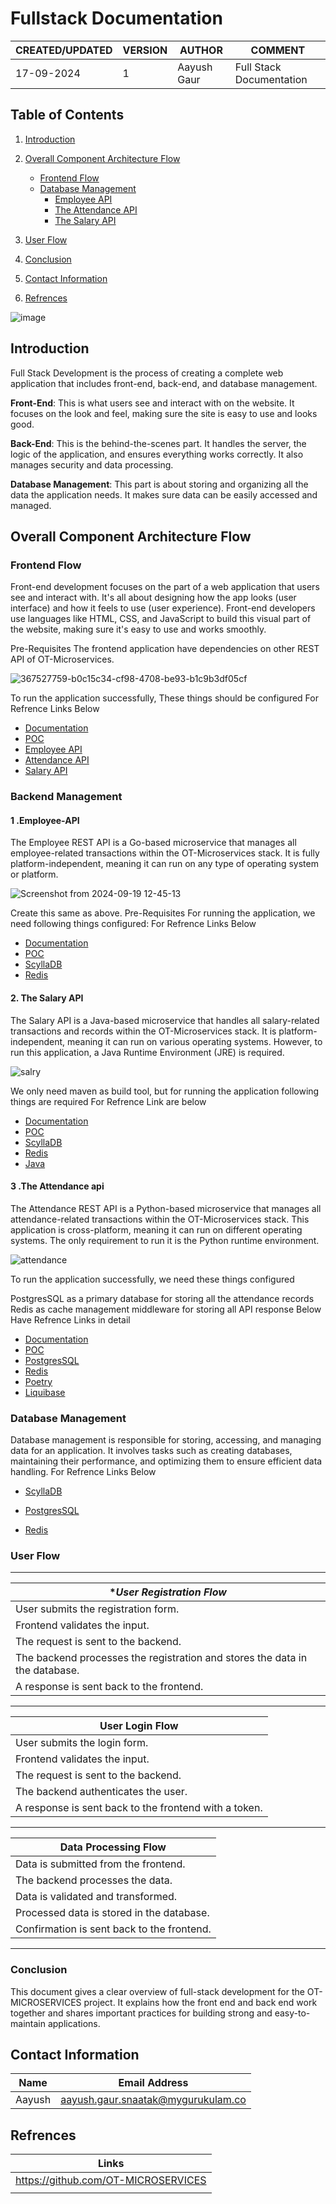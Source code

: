 # Fullstack Documentation

|CREATED/UPDATED |VERSION|AUTHOR|COMMENT|
|--------|-----------|-------|---------|
|17-09-2024|1|Aayush Gaur| Full Stack Documentation | 

## Table of Contents
1. [Introduction](#introduction)
2. [Overall Component Architecture Flow](#overall-component-architecture-flow)
   * [Frontend Flow](#frontend-flow)
    * [Database Management](#database-management)
      *  [Employee API](#employee-api)
      * [The Attendance API](#the-attendance-api)
      * [The Salary API](#the-salary-api)


3. [User Flow](#user-flow)
5. [Conclusion](#conclusion)
6. [Contact Information](#contact-information)
7. [Refrences](#refrences)

![image](https://github.com/user-attachments/assets/8a3c6bfe-2846-4ba2-9dcb-d8935a3ef2e8)

## Introduction

Full Stack Development is the process of creating a complete web application that includes front-end, back-end, and database management. 

**Front-End**: This is what users see and interact with on the website. It focuses on the look and feel, making sure the site is easy to use and looks good.

**Back-End**: This is the behind-the-scenes part. It handles the server, the logic of the application, and ensures everything works correctly. It also manages security and data processing.

**Database Management**: This part is about storing and organizing all the data the application needs. It makes sure data can be easily accessed and managed.


## Overall Component Architecture Flow

### Frontend Flow

Front-end development focuses on the part of a web application that users see and interact with. It's all about designing how the app looks (user interface) and how it feels to use (user experience). Front-end developers use languages like HTML, CSS, and JavaScript to build this visual part of the website, making sure it's easy to use and works smoothly.

Pre-Requisites
The frontend application have dependencies on other REST API of OT-Microservices.

![367527759-b0c15c34-cf98-4708-be93-b1c9b3df05cf](https://github.com/user-attachments/assets/a489b959-b1fc-42e3-b7dd-62ffb59855df)

To run the application successfully, These things should be configured
For Refrence Links Below
* [Documentation](https://github.com/mygurukulam-p10/Documention/blob/main/OT%20MS%20Understanding/Frontend/Detailed%20documentation/Readme.md)
* [POC](https://github.com/mygurukulam-p10/Documention/blob/main/OT%20MS%20Understanding/Frontend/Setup%20and%20run%20the%20App%20for%20POC%20/Readme.md) 
* [Employee API](https://github.com/mygurukulam-p10/Documention/blob/main/OT%20MS%20Understanding/Employee/Setup%20and%20run%20the%20App%20for%20POC%20/Readme.md)
* [Attendance API](https://github.com/mygurukulam-p10/Documention/blob/main/OT%20MS%20Understanding/Attendance/%20%20%20%09%20Setup%20and%20run%20the%20App%20for%20POC/readme.md)
* [Salary API](https://github.com/mygurukulam-p10/Documention/blob/main/OT%20MS%20Understanding/Salary/Setup%20and%20POC/README.md)


### Backend Management

#### 1 .Employee-API
The Employee REST API is a Go-based microservice that manages all employee-related transactions within the OT-Microservices stack. It is fully platform-independent, meaning it can run on any type of operating system or platform.

![Screenshot from 2024-09-19 12-45-13](https://github.com/user-attachments/assets/fede28a3-554d-44d2-a05d-ea48e80f3cf4)

Create this same as above.
Pre-Requisites
For running the application, we need following things configured:
For Refrence Links Below
* [Documentation](https://github.com/mygurukulam-p10/Documention/blob/main/OT%20MS%20Understanding/Employee/Detailed%20Document/Readme.md) 
* [POC](https://github.com/mygurukulam-p10/Documention/blob/main/OT%20MS%20Understanding/Employee/Setup%20and%20run%20the%20App%20for%20POC%20/Readme.md) 
* [ScyllaDB](https://github.com/mygurukulam-p10/Documention/blob/main/OT%20MS%20Understanding/Scylla%20DB/Run%20ScyllaDB%20locally%20and%20POC/README.md)
* [Redis](https://github.com/mygurukulam-p10/Documention/blob/main/OT%20MS%20Understanding/Redis/Setup%20and%20run%20App%20for%20POC/README.md)

#### 2. The Salary API
The Salary API is a Java-based microservice that handles all salary-related transactions and records within the OT-Microservices stack. It is platform-independent, meaning it can run on various operating systems. However, to run this application, a Java Runtime Environment (JRE) is required.

![salry](https://github.com/user-attachments/assets/11965775-905e-4fa3-85eb-736435f4fc8e)

We only need maven as build tool, but for running the application following things are required
For Refrence Link are below 
* [Documentation](https://github.com/mygurukulam-p10/Documention/blob/main/OT%20MS%20Understanding/Salary/Detailed%20Document/README.md)
* [POC](https://github.com/mygurukulam-p10/Documention/blob/main/OT%20MS%20Understanding/Salary/Setup%20and%20POC/README.md)
* [ScyllaDB](https://github.com/mygurukulam-p10/Documention/blob/main/OT%20MS%20Understanding/Scylla%20DB/Run%20ScyllaDB%20locally%20and%20POC/README.md)
* [Redis](https://github.com/mygurukulam-p10/Documention/blob/main/OT%20MS%20Understanding/Redis/Setup%20and%20run%20App%20for%20POC/README.md)
* [Java](https://maven.apache.org/)

#### 3 .The Attendance api
The Attendance REST API is a Python-based microservice that manages all attendance-related transactions within the OT-Microservices stack. This application is cross-platform, meaning it can run on different operating systems. The only requirement to run it is the Python runtime environment.

![attendance](https://github.com/user-attachments/assets/ee552d33-f594-4580-8d6a-ef4736bf262e)

To run the application successfully, we need these things configured

PostgresSQL as a primary database for storing all the attendance records
Redis as cache management middleware for storing all API response
Below Have Refrence Links in detail
* [Documentation](https://github.com/mygurukulam-p10/Documention/blob/main/OT%20MS%20Understanding/Attendance/Detailed%20Document/README.md) 
* [POC](https://github.com/mygurukulam-p10/Documention/blob/main/OT%20MS%20Understanding/Attendance/%20%20%20%09%20Setup%20and%20run%20the%20App%20for%20POC/readme.md) 
* [PostgresSQL](https://github.com/mygurukulam-p10/Documention/blob/main/OT%20MS%20Understanding/PostgreSQL/Setup%20and%20run%20the%20PostgreSQL%20for%20POC/Readme.md) 
* [Redis](https://github.com/mygurukulam-p10/Documention/blob/main/OT%20MS%20Understanding/Redis/Setup%20and%20run%20App%20for%20POC/README.md)
* [Poetry](https://www.digitalocean.com/community/tutorials/how-to-install-poetry-to-manage-python-dependencies-on-ubuntu-22-04)
* [Liquibase](https://docs.liquibase.com/start/install/liquibase-linux-debian-ubuntu.html)

### Database Management

Database management is responsible for storing, accessing, and managing data for an application. It involves tasks such as creating databases, maintaining their performance, and optimizing them to ensure efficient data handling.
For Refrence Links Below
* [ScyllaDB](https://github.com/mygurukulam-p10/Documention/blob/main/OT%20MS%20Understanding/Scylla%20DB/Run%20ScyllaDB%20locally%20and%20POC/README.md)
  
* [PostgresSQL](https://github.com/mygurukulam-p10/Documention/blob/main/OT%20MS%20Understanding/PostgreSQL/Detailed%20Document/README.md)
  
* [Redis](https://github.com/mygurukulam-p10/Documention/blob/main/OT%20MS%20Understanding/Redis/Detailed%20Document/README.md)

### User Flow

---

| **User Registration Flow* |                
|---------------|
| User submits the registration form. |     
| Frontend validates the input. |                                     
| The request is sent to the backend. |                       
| The backend processes the registration and stores the data in the database. |        
| A response is sent back to the frontend. |                                      
---

| **User Login Flow** |                                                  
|---------------------|                                      
| User submits the login form. |                                       
| Frontend validates the input. |                                           
| The request is sent to the backend. |                                     
| The backend authenticates the user. |                                    
| A response is sent back to the frontend with a token. |            
---

| **Data Processing Flow** |                                                                                        
|---------------------------|
| Data is submitted from the frontend. |                                                               
| The backend processes the data. |                                                                         
| Data is validated and transformed. |                                                                
| Processed data is stored in the database. |                                                           
| Confirmation is sent back to the frontend. |      
                                                 
---
### Conclusion
This document gives a clear overview of full-stack development for the OT-MICROSERVICES project. It explains how the front end and back end work together and shares important practices for building strong and easy-to-maintain applications. 

## Contact Information

| Name          | Email Address                          | 
| ------------- |:--------------------------------------:|
| Aayush      | aayush.gaur.snaatak@mygurukulam.co |

## Refrences 

| Links          |
| ------------- |
|    https://github.com/OT-MICROSERVICES  | 
|     | 

